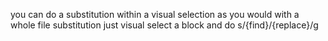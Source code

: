 you can do a substitution within a visual selection as you would with a whole file substitution just visual select a block and do s/{find}/{replace}/g